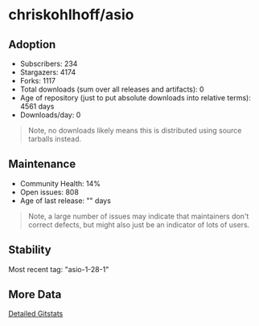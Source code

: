 # chriskohlhoff/asio

## Adoption

- Subscribers: 234
- Stargazers: 4174
- Forks: 1117
- Total downloads (sum over all releases and artifacts): 0
- Age of repository (just to put absolute downloads into relative terms): 4561 days
- Downloads/day: 0

> Note, no downloads likely means this is distributed using source tarballs instead.

## Maintenance

- Community Health: 14%
- Open issues: 808
- Age of last release: "<No Releases>" days

> Note, a large number of issues may indicate that maintainers don't correct defects, but might also
> just be an indicator of lots of users.

## Stability

Most recent tag: "asio-1-28-1"

## More Data

[Detailed Gitstats](/bazel-catalog/gitstats/chriskohlhoff/asio)

